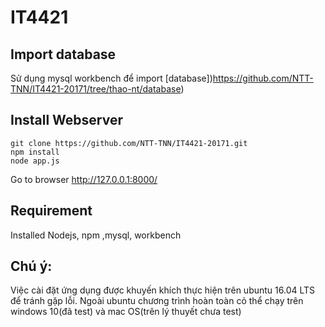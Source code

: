 # IT4421

## Import database

Sử dụng mysql workbench để import [database])https://github.com/NTT-TNN/IT4421-20171/tree/thao-nt/database)

## Install Webserver

  ```ssh
  git clone https://github.com/NTT-TNN/IT4421-20171.git
  npm install
  node app.js
  ```

  Go to browser http://127.0.0.1:8000/

## Requirement

Installed Nodejs, npm ,mysql, workbench

## Chú ý:
Việc cài đặt ứng dụng được khuyến khích thực hiện trên ubuntu 16.04 LTS để tránh gặp lỗi.
Ngoài ubuntu chương trình hoàn toàn cỏ thể chạy trên windows 10(đã test) và mac OS(trên lý thuyết chưa test)
